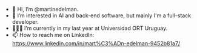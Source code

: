 - 👋 Hi, I’m @martinedelman.
- 👀 I’m interested in AI and back-end software, but mainly I'm a full-stack developer.
- 🧑🏻‍💻 I’m currently in my last year at Universidad ORT Uruguay.
- 📫 How to reach me on LinkedIn: https://www.linkedin.com/in/mart%C3%ADn-edelman-9452b81a7/